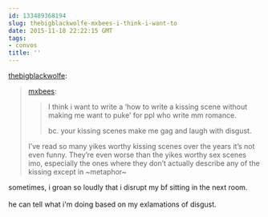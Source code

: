 ```yaml
---
id: 133489368194
slug: thebigblackwolfe-mxbees-i-think-i-want-to
date: 2015-11-18 22:22:15 GMT
tags:
- convos
title: ''
---
```

<p><a class="tumblr_blog" href="http://thebigblackwolfe.tumblr.com/post/133462817695">thebigblackwolfe</a>:</p>
<blockquote>
<p><a class="tumblr_blog" href="http://mxbees.tumblr.com/post/133461008764">mxbees</a>:</p>
<blockquote>
<p>I think i want to write a ‘how to write a kissing scene without making me want to puke’ for ppl who write mm romance. </p>

<p>bc. your kissing scenes make me gag and laugh with disgust.</p>
</blockquote>
<p>I’ve read so many yikes worthy kissing scenes over the years it’s not even funny. They’re even worse than the yikes worthy sex scenes imo, especially the ones where they don’t actually describe any of the kissing except in ~metaphor~</p>
</blockquote>

<p>sometimes, i groan so loudly that i disrupt my bf sitting in the next room.<br/><br/>he can tell what i'm doing based on my exlamations of disgust. </p>